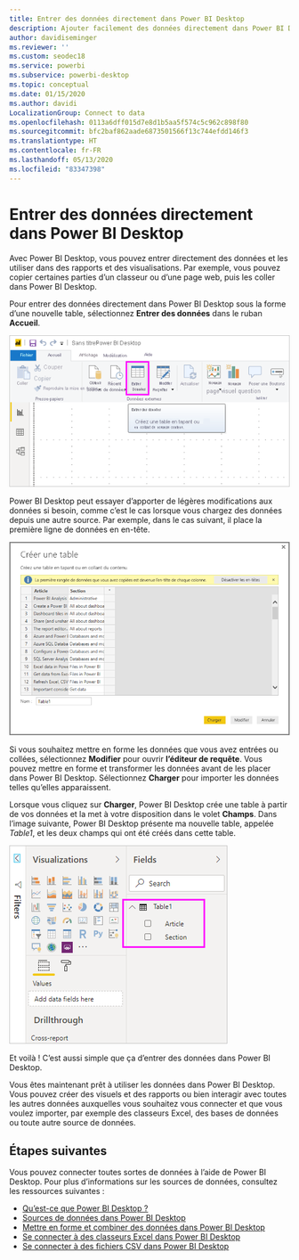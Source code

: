 ```yaml
---
title: Entrer des données directement dans Power BI Desktop
description: Ajouter facilement des données directement dans Power BI Desktop
author: davidiseminger
ms.reviewer: ''
ms.custom: seodec18
ms.service: powerbi
ms.subservice: powerbi-desktop
ms.topic: conceptual
ms.date: 01/15/2020
ms.author: davidi
LocalizationGroup: Connect to data
ms.openlocfilehash: 0113a6dff015d7e8d1b5aa5f574c5c962c898f80
ms.sourcegitcommit: bfc2baf862aade6873501566f13c744efdd146f3
ms.translationtype: HT
ms.contentlocale: fr-FR
ms.lasthandoff: 05/13/2020
ms.locfileid: "83347398"
---
```

# <a name="enter-data-directly-into-power-bi-desktop"></a>Entrer des données directement dans Power BI Desktop

Avec Power BI Desktop, vous pouvez entrer directement des données et les utiliser dans des rapports et des visualisations. Par exemple, vous pouvez copier certaines parties d’un classeur ou d’une page web, puis les coller dans Power BI Desktop.

Pour entrer des données directement dans Power BI Desktop sous la forme d’une nouvelle table, sélectionnez **Entrer des données** dans le ruban **Accueil**.

![Sélectionner Entrer des données dans Accueil](media/desktop-enter-data-directly-into-desktop/enter-data-directly_1.png)

Power BI Desktop peut essayer d’apporter de légères modifications aux données si besoin, comme c’est le cas lorsque vous chargez des données depuis une autre source. Par exemple, dans le cas suivant, il place la première ligne de données en en-tête.

![Données avec la première ligne comme titres de colonnes](media/desktop-enter-data-directly-into-desktop/enter-data-directly_2.png)

Si vous souhaitez mettre en forme les données que vous avez entrées ou collées, sélectionnez **Modifier** pour ouvrir **l’éditeur de requête**. Vous pouvez mettre en forme et transformer les données avant de les placer dans Power BI Desktop. Sélectionnez **Charger** pour importer les données telles qu’elles apparaissent.

Lorsque vous cliquez sur **Charger**, Power BI Desktop crée une table à partir de vos données et la met à votre disposition dans le volet **Champs**. Dans l’image suivante, Power BI Desktop présente ma nouvelle table, appelée *Table1*, et les deux champs qui ont été créés dans cette table.

![Champs chargés dans Power BI Desktop](media/desktop-enter-data-directly-into-desktop/enter-data-directly_3.png)

Et voilà ! C’est aussi simple que ça d’entrer des données dans Power BI Desktop.

Vous êtes maintenant prêt à utiliser les données dans Power BI Desktop. Vous pouvez créer des visuels et des rapports ou bien interagir avec toutes les autres données auxquelles vous souhaitez vous connecter et que vous voulez importer, par exemple des classeurs Excel, des bases de données ou toute autre source de données.

## <a name="next-steps"></a>Étapes suivantes

Vous pouvez connecter toutes sortes de données à l’aide de Power BI Desktop. Pour plus d’informations sur les sources de données, consultez les ressources suivantes :

* [Qu’est-ce que Power BI Desktop ?](../fundamentals/desktop-what-is-desktop.md)
* [Sources de données dans Power BI Desktop](desktop-data-sources.md)
* [Mettre en forme et combiner des données dans Power BI Desktop](desktop-shape-and-combine-data.md)
* [Se connecter à des classeurs Excel dans Power BI Desktop](desktop-connect-excel.md)
* [Se connecter à des fichiers CSV dans Power BI Desktop](desktop-connect-csv.md)

